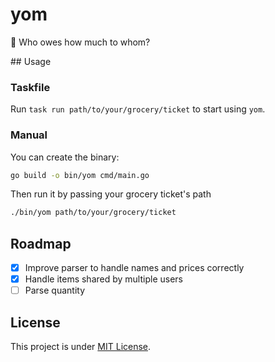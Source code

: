 # yom

🥕 Who owes how much to whom?

## Usage

### Taskfile

Run `task run path/to/your/grocery/ticket` to start using `yom`.

### Manual

You can create the binary:

```bash
go build -o bin/yom cmd/main.go
```

Then run it by passing your grocery ticket's path

```bash
./bin/yom path/to/your/grocery/ticket
```

## Roadmap

- [x] Improve parser to handle names and prices correctly
- [x] Handle items shared by multiple users
- [ ] Parse quantity

## License

This project is under [MIT License](LICENSE).
